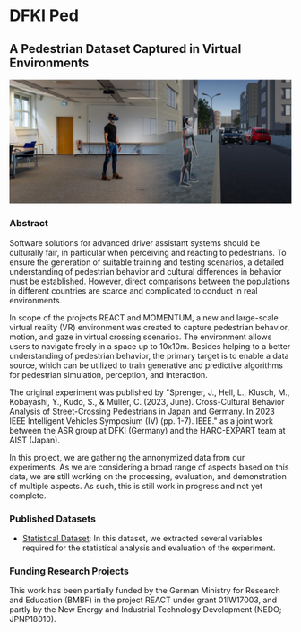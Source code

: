 
# DFKI Ped

## A Pedestrian Dataset Captured in Virtual Environments

  
![](html/images/Teaser.jpg)

### Abstract

Software solutions for advanced driver assistant systems should be culturally fair, in particular when perceiving and reacting to pedestrians. To ensure the generation of suitable training and testing scenarios, a detailed understanding of pedestrian behavior and cultural differences in behavior must be established. However, direct comparisons between the populations in different countries are scarce and complicated to conduct in real environments.

In scope of the projects REACT and MOMENTUM, a new and large-scale virtual reality (VR) environment was created to capture pedestrian behavior, motion, and gaze in virtual crossing scenarios. The environment allows users to navigate freely in a space up to 10x10m. Besides helping to a better understanding of pedestrian behavior, the primary target is to enable a data source, which can be utilized to train generative and predictive algorithms for pedestrian simulation, perception, and interaction.

The original experiment was published by "Sprenger, J., Hell, L., Klusch, M., Kobayashi, Y., Kudo, S., & Müller, C. (2023, June). Cross-Cultural Behavior Analysis of Street-Crossing Pedestrians in Japan and Germany. In 2023 IEEE Intelligent Vehicles Symposium (IV) (pp. 1-7). IEEE." as a joint work between the ASR group at DFKI (Germany) and the HARC-EXPART team at AIST (Japan).

In this project, we are gathering the annonymized data from our experiments. As we are considering a broad range of aspects based on this data, we are still working on the processing, evaluation, and demonstration of multiple aspects. As such, this is still work in progress and not yet complete.

### Published Datasets

-   [Statistical Dataset](data/StatisticalData/): In this dataset, we extracted several variables required for the statistical analysis and evaluation of the experiment.

### Funding Research Projects

This work has been partially funded by the German Ministry for Research and Education (BMBF) in the project REACT under grant 01IW17003, and partly by the New Energy and Industrial Technology Development (NEDO; JPNP18010).
